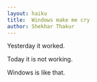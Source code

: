 ```yaml
---
layout: haiku
title:  Windows make me cry
author: Shekhar Thakur
---
```



Yesterday it worked.

Today it is not working.

Windows is like that.